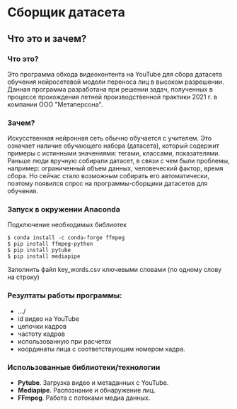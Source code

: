 # Сборщик датасета

## Что это и зачем?
### Что это?
Это программа обхода видеоконтента на YouTube для сбора датасета обучения нейросетевой модели переноса лиц в высоком разрешении. Данная программа разработана при решении задач, полученных в процессе прохождения летней производственной практики 2021 г. в компании ООО "Метаперсона".

### Зачем?
Искусственная нейронная сеть обычно обучается с учителем. Это означает наличие обучающего набора (датасета), который содержит примеры с истинными значениями: тегами, классами, показателями. Раньше люди вручную собирали датасет, в связи с чем были проблемы, например: ограниченный объем данных, человеческий фактор, время сбора. Но сейчас стало возможным собирать его автоматически, поэтому появился спрос на программы-сборщики датасетов для обучения.

### Запуск в окружении Anaconda

Подключение необходимых библиотек
```
$ conda install -c conda-forge ffmpeg
$ pip install ffmpeg-python
$ pip install pytube
$ pip install mediapipe
```
Заполнить файл key_words.csv ключевыми словами (по одному слову на строку)


### Резултаты работы программы:
- .../
- id видео на YouTube
- цепочки кадров
- частоту кадров
- использованную при расчетах
- координаты лица с соответствующим номером кадра.

### Использованные библиотеки/технологии
- **Pytube**. Загрузка видео и метаданных с YouTube.
- **Mediapipe**. Распознание и обнаружение лиц.
- **FFmpeg**. Работа с потоками медиа данных.
